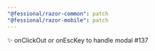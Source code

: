 ```yaml
---
"@fessional/razor-common": patch
"@fessional/razor-mobile": patch
---
```


✨ onClickOut or onEscKey to handle modal #137
